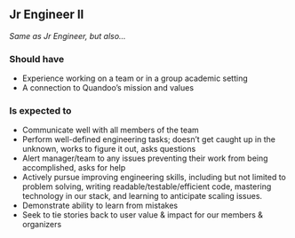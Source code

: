 Jr Engineer II
--------
*Same as Jr Engineer, but also...*

### Should have
* Experience working on a team or in a group academic setting
* A connection to Quandoo’s mission and values

### Is expected to
* Communicate well with all members of the team
* Perform well-defined engineering tasks; doesn’t get caught up in the unknown, works to figure it out, asks questions
* Alert manager/team to any issues preventing their work from being accomplished, asks for help
* Actively pursue improving engineering skills, including but not limited to problem solving, writing readable/testable/efficient code, mastering technology in our stack, and learning to anticipate scaling issues.
* Demonstrate ability to learn from mistakes
* Seek to tie stories back to user value & impact for our members & organizers
